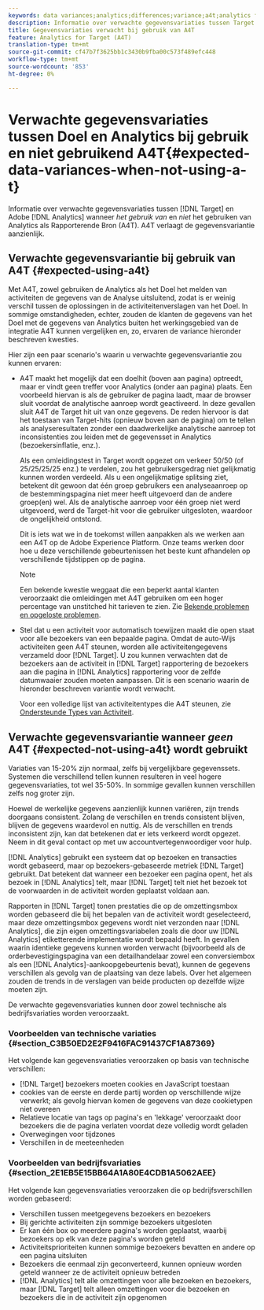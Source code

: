 ```yaml
---
keywords: data variances;analytics;differences;variance;a4t;analytics for target;analytics as the reporting source;discrepancies;discrepancy
description: Informatie over verwachte gegevensvariaties tussen Target en Adobe Analytics bij het niet gebruiken van Analytics als Rapporterende Bron (A4T), die gegevensvariatie volledig elimineert.
title: Gegevensvariaties verwacht bij gebruik van A4T
feature: Analytics for Target (A4T)
translation-type: tm+mt
source-git-commit: cf47b7f3625bb1c3430b9fba00c573f489efc448
workflow-type: tm+mt
source-wordcount: '853'
ht-degree: 0%

---
```



# Verwachte gegevensvariaties tussen Doel en Analytics bij gebruik en niet gebruikend A4T{#expected-data-variances-when-not-using-a-t}

Informatie over verwachte gegevensvariaties tussen [!DNL Target] en Adobe [!DNL Analytics] wanneer *het gebruik van* en *niet* het gebruiken van Analytics als Rapporterende Bron (A4T). A4T verlaagt de gegevensvariantie aanzienlijk.

## Verwachte gegevensvariantie bij gebruik van A4T {#expected-using-a4t}

Met A4T, zowel gebruiken de Analytics als het Doel het melden van activiteiten de gegevens van de Analyse uitsluitend, zodat is er weinig verschil tussen de oplossingen in de activiteitenverslagen van het Doel. In sommige omstandigheden, echter, zouden de klanten de gegevens van het Doel met de gegevens van Analytics buiten het werkingsgebied van de integratie A4T kunnen vergelijken en, zo, ervaren de variance hieronder beschreven kwesties.

Hier zijn een paar scenario&#39;s waarin u verwachte gegevensvariantie zou kunnen ervaren:

* A4T maakt het mogelijk dat een doelhit (boven aan pagina) optreedt, maar er vindt geen treffer voor Analytics (onder aan pagina) plaats. Een voorbeeld hiervan is als de gebruiker de pagina laadt, maar de browser sluit voordat de analytische aanroep wordt geactiveerd. In deze gevallen sluit A4T de Target hit uit van onze gegevens. De reden hiervoor is dat het toestaan van Target-hits (opnieuw boven aan de pagina) om te tellen als analyseresultaten zonder een daadwerkelijke analytische aanroep tot inconsistenties zou leiden met de gegevensset in Analytics (bezoekersinflatie, enz.).

   Als een omleidingstest in Target wordt opgezet om verkeer 50/50 (of 25/25/25/25 enz.) te verdelen, zou het gebruikersgedrag niet gelijkmatig kunnen worden verdeeld. Als u een ongelijkmatige splitsing ziet, betekent dit gewoon dat één groep gebruikers een analyseaanroep op de bestemmingspagina niet meer heeft uitgevoerd dan de andere groep(en) wel. Als de analytische aanroep voor één groep niet werd uitgevoerd, werd de Target-hit voor die gebruiker uitgesloten, waardoor de ongelijkheid ontstond.

   Dit is iets wat we in de toekomst willen aanpakken als we werken aan een A4T op de Adobe Experience Platform. Onze teams werken door hoe u deze verschillende gebeurtenissen het beste kunt afhandelen op verschillende tijdstippen op de pagina.

   >[!NOTE]
   >
   >Een bekende kwestie weggaat die een beperkt aantal klanten veroorzaakt die omleidingen met A4T gebruiken om een hoger percentage van unstitched hit tarieven te zien. Zie [Bekende problemen en opgeloste problemen](/help/r-release-notes/known-issues-resolved-issues.md#redirect).

* Stel dat u een activiteit voor automatisch toewijzen maakt die open staat voor alle bezoekers van een bepaalde pagina. Omdat de auto-Wijs activiteiten geen A4T steunen, worden alle activiteitengegevens verzameld door [!DNL Target]. U zou kunnen verwachten dat de bezoekers aan de activiteit in [!DNL Target] rapportering de bezoekers aan die pagina in [!DNL Analytics] rapportering voor de zelfde datumwaaier zouden moeten aanpassen. Dit is een scenario waarin de hieronder beschreven variantie wordt verwacht.

   Voor een volledige lijst van activiteitentypes die A4T steunen, zie [Ondersteunde Types van Activiteit](/help/c-integrating-target-with-mac/a4t/a4t.md#section_F487896214BF4803AF78C552EF1669AA).

## Verwachte gegevensvariantie wanneer *geen* A4T {#expected-not-using-a4t} wordt gebruikt

Variaties van 15-20% zijn normaal, zelfs bij vergelijkbare gegevenssets. Systemen die verschillend tellen kunnen resulteren in veel hogere gegevensvariaties, tot wel 35-50%. In sommige gevallen kunnen verschillen zelfs nog groter zijn.

Hoewel de werkelijke gegevens aanzienlijk kunnen variëren, zijn trends doorgaans consistent. Zolang de verschillen en trends consistent blijven, blijven de gegevens waardevol en nuttig. Als de verschillen en trends inconsistent zijn, kan dat betekenen dat er iets verkeerd wordt opgezet. Neem in dit geval contact op met uw accountvertegenwoordiger voor hulp.

[!DNL Analytics] gebruikt een systeem dat op bezoeken en transacties wordt gebaseerd, maar op bezoekers-gebaseerde metriek  [!DNL Target] gebruikt. Dat betekent dat wanneer een bezoeker een pagina opent, het als bezoek in [!DNL Analytics] telt, maar [!DNL Target] telt niet het bezoek tot de voorwaarden in de activiteit worden geplaatst voldaan aan.

Rapporten in [!DNL Target] tonen prestaties die op de omzettingsmbox worden gebaseerd die bij het bepalen van de activiteit wordt geselecteerd, maar deze omzettingsmbox gegevens wordt niet verzonden naar [!DNL Analytics], die zijn eigen omzettingsvariabelen zoals die door uw [!DNL Analytics] etiketterende implementatie wordt bepaald heeft. In gevallen waarin identieke gegevens kunnen worden verwacht (bijvoorbeeld als de orderbevestigingspagina van een detailhandelaar zowel een conversiembox als een [!DNL Analytics]-aankoopgebeurtenis bevat), kunnen de gegevens verschillen als gevolg van de plaatsing van deze labels. Over het algemeen zouden de trends in de verslagen van beide producten op dezelfde wijze moeten zijn.

De verwachte gegevensvariaties kunnen door zowel technische als bedrijfsvariaties worden veroorzaakt.

### Voorbeelden van technische variaties {#section_C3B50ED2E2F9416FAC91437CF1A87369}

Het volgende kan gegevensvariaties veroorzaken op basis van technische verschillen:

* [!DNL Target] bezoekers moeten cookies en JavaScript toestaan
* cookies van de eerste en derde partij worden op verschillende wijze verwerkt; als gevolg hiervan komen de gegevens van deze cookietypen niet overeen
* Relatieve locatie van tags op pagina&#39;s en &#39;lekkage&#39; veroorzaakt door bezoekers die de pagina verlaten voordat deze volledig wordt geladen
* Overwegingen voor tijdzones
* Verschillen in de meeteenheden

### Voorbeelden van bedrijfsvariaties {#section_2E1EB5E15BB64A1A80E4CDB1A5062AEE}

Het volgende kan gegevensvariaties veroorzaken die op bedrijfsverschillen worden gebaseerd:

* Verschillen tussen meetgegevens bezoekers en bezoekers
* Bij gerichte activiteiten zijn sommige bezoekers uitgesloten
* Er kan één box op meerdere pagina&#39;s worden geplaatst, waarbij bezoekers op elk van deze pagina&#39;s worden geteld
* Activiteitsprioriteiten kunnen sommige bezoekers bevatten en andere op een pagina uitsluiten
* Bezoekers die eenmaal zijn geconverteerd, kunnen opnieuw worden geteld wanneer ze de activiteit opnieuw betreden
* [!DNL Analytics] telt alle omzettingen voor alle bezoeken en bezoekers, maar  [!DNL Target] telt alleen omzettingen voor die bezoeken en bezoekers die in de activiteit zijn opgenomen